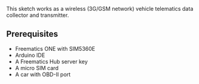 This sketch works as a wireless (3G/GSM network) vehicle telematics data collector and transmitter.

Prerequisites
-------------

* Freematics ONE with SIM5360E
* Arduino IDE
* A Freematics Hub server key
* A micro SIM card
* A car with OBD-II port
